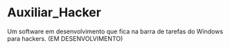# Auxiliar_Hacker
Um software em desenvolvimento que fica na barra de tarefas do Windows para hackers. (EM DESENVOLVIMENTO)
